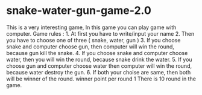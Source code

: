 # snake-water-gun-game-2.0
This is a very interesting game, In this game you can play game with computer.
Game rules : 
    1. At first you have to write/input your name
    2. Then you have to choose one of three ( snake, water, gun )
    3. If you choose snake and computer choose gun, then computer will win the round, because gun kill the snake.
    4. If you choose snake and computer choose water, then you will win the round, because snake drink the water.
    5. If you choose gun and computer choose water then computer will win the round, because water destroy the gun.
    6. If both your choise are same, then both will be winner of the round.
    winner point per round 1
    There is 10 round in the game. 
